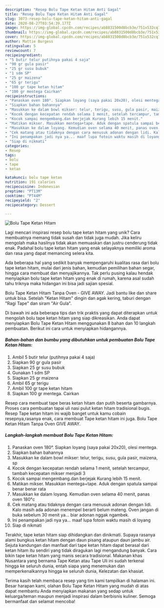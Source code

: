 ```yaml
---
description: "Resep Bolu Tape Ketan Hitam Anti Gagal"
title: "Resep Bolu Tape Ketan Hitam Anti Gagal"
slug: 3073-resep-bolu-tape-ketan-hitam-anti-gagal
date: 2020-08-27T03:54:39.177Z
image: https://img-global.cpcdn.com/recipes/ab8831500d8bcb3e/751x532cq70/bolu-tape-ketan-hitam-foto-resep-utama.jpg
thumbnail: https://img-global.cpcdn.com/recipes/ab8831500d8bcb3e/751x532cq70/bolu-tape-ketan-hitam-foto-resep-utama.jpg
cover: https://img-global.cpcdn.com/recipes/ab8831500d8bcb3e/751x532cq70/bolu-tape-ketan-hitam-foto-resep-utama.jpg
author: Mattie Burgess
ratingvalue: 5
reviewcount: 7
recipeingredient:
- "5 butir telur putihnya pakai 4 saja"
- "90 gr gula pasir"
- "25 gr susu bubuk"
- "1 sdm SP"
- "25 gr maizena"
- "65 gr terigu"
- "100 gr tape ketan hitam"
- "100 gr mentega Cairkan"
recipeinstructions:
- "Panaskan oven 180°. Siapkan loyang (saya pakai 20x20), olesi mentega."
- "Siapkan bahan bahannya"
- "Masukkan ke dalam bowl mikser: telur, terigu, susu, gula pasir, maizena, sp"
- "Kocok dengan kecepatan rendah selama 1 menit, setelah tercampur, tambah kecepatan mikser menjadi 3"
- "Kocok sampai mengembang.dan berjejak Kurang lebih 15 menit."
- "Matikan mikser. Masukkan mentega+tape. Aduk dengan spatula sampai benar benar rata"
- "Masukkan ke dalam loyang. Kemudian oven selama 40 menit, panas oven 180°c"
- "Cek matang atau tidaknya dengan cara menusuk adonan dengan lidi. Kalo masih ada adonan menempel berarti belum mateng. Oven jangan di buka sebelum 30 menit ya... biar adonan nggak ngambek."
- "Ini penampakan jadi nya ya... maaf lupa fotoin waktu masih di loyang"
- "Siap di nikmati"
categories:
- Resep
tags:
- bolu
- tape
- ketan

katakunci: bolu tape ketan 
nutrition: 191 calories
recipecuisine: Indonesian
preptime: "PT13M"
cooktime: "PT44M"
recipeyield: "2"
recipecategory: Dessert

---
```



![Bolu Tape Ketan Hitam](https://img-global.cpcdn.com/recipes/ab8831500d8bcb3e/751x532cq70/bolu-tape-ketan-hitam-foto-resep-utama.jpg)

Lagi mencari inspirasi resep bolu tape ketan hitam yang unik? Cara membuatnya memang tidak susah dan tidak juga mudah. Jika keliru mengolah maka hasilnya tidak akan memuaskan dan justru cenderung tidak enak. Padahal bolu tape ketan hitam yang enak selayaknya memiliki aroma dan rasa yang dapat memancing selera kita.

Ada beberapa hal yang sedikit banyak mempengaruhi kualitas rasa dari bolu tape ketan hitam, mulai dari jenis bahan, kemudian pemilihan bahan segar, hingga cara membuat dan menyajikannya. Tak perlu pusing kalau hendak menyiapkan bolu tape ketan hitam yang enak di rumah, karena asal sudah tahu triknya maka hidangan ini bisa jadi sajian spesial.

Bolu Tape Ketan Hitam Tanpa Oven - GIVE AWAY. Jadi bantu like dan share untuk bisa. Setelah &#34;Ketan Hitam&#34; dingin dan agak kering, taburi dengan &#34;Ragi Tape&#34; dan siram &#34;Air Gula&#34;.


Di bawah ini ada beberapa tips dan trik praktis yang dapat diterapkan untuk mengolah bolu tape ketan hitam yang siap dikreasikan. Anda dapat menyiapkan Bolu Tape Ketan Hitam menggunakan 8 bahan dan 10 langkah pembuatan. Berikut ini cara untuk menyiapkan hidangannya.

<!--inarticleads1-->

##### Bahan-bahan dan bumbu yang dibutuhkan untuk pembuatan Bolu Tape Ketan Hitam:

1. Ambil 5 butir telur (putihnya pakai 4 saja)
1. Siapkan 90 gr gula pasir
1. Siapkan 25 gr susu bubuk
1. Gunakan 1 sdm SP
1. Siapkan 25 gr maizena
1. Ambil 65 gr terigu
1. Ambil 100 gr tape ketan hitam
1. Siapkan 100 gr mentega. Cairkan


Resep cara membuat tape beras ketan hitam dan putih beserta gambarnya. Proses cara pembuatan tapai uli nasi pulut ketan hitam tradisional bugis. Resep Tape ketan hitam ini wajib banget untuk kamu cobain resepnya,rasanya enak, cara membuat Tape ketan hitam ini juga. Bolu Tape Ketan Hitam Tanpa Oven GIVE AWAY. 

<!--inarticleads2-->

##### Langkah-langkah membuat Bolu Tape Ketan Hitam:

1. Panaskan oven 180°. Siapkan loyang (saya pakai 20x20), olesi mentega.
1. Siapkan bahan bahannya
1. Masukkan ke dalam bowl mikser: telur, terigu, susu, gula pasir, maizena, sp
1. Kocok dengan kecepatan rendah selama 1 menit, setelah tercampur, tambah kecepatan mikser menjadi 3
1. Kocok sampai mengembang.dan berjejak Kurang lebih 15 menit.
1. Matikan mikser. Masukkan mentega+tape. Aduk dengan spatula sampai benar benar rata
1. Masukkan ke dalam loyang. Kemudian oven selama 40 menit, panas oven 180°c
1. Cek matang atau tidaknya dengan cara menusuk adonan dengan lidi. Kalo masih ada adonan menempel berarti belum mateng. Oven jangan di buka sebelum 30 menit ya... biar adonan nggak ngambek.
1. Ini penampakan jadi nya ya... maaf lupa fotoin waktu masih di loyang
1. Siap di nikmati


Terakhir, tape ketan hitam siap dihidangkan dan dinikmati. Supaya rasanya alami bungkus ketan hitam dengan daun pisang ataupun daun jambu air. Sejuta kandungan dan manfaat dari tape ketan hitam dapat berasal dari ketan hitam itu sendiri yang tidak diragukan lagi mengandung banyak. Cara bikin tape ketan hitam yang manis secara tradisional. Makanan khas Nusantara yang bernama Tape Ketan atau Tape Uli ini sudah terkenal hingga ke seluruh dunia, entah siapa yang menemukan dan memperkenalkannya hingga ke seluruh dunia, Kelezatan dan khasiat. 

Terima kasih telah membaca resep yang tim kami tampilkan di halaman ini. Besar harapan kami, olahan Bolu Tape Ketan Hitam yang mudah di atas dapat membantu Anda menyiapkan makanan yang sedap untuk keluarga/teman maupun menjadi inspirasi dalam berbisnis kuliner. Semoga bermanfaat dan selamat mencoba!
